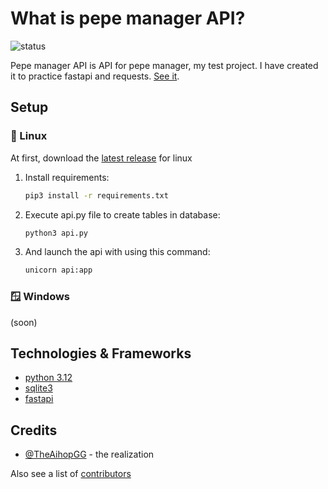 # What is pepe manager API?

![status](https://img.shields.io/badge/status-freezed-blue.svg)

Pepe manager API is API for pepe manager, my test project. I have created it to practice fastapi and requests. [See it](https://github.com/TheAihopGG/pepe_manager).

## Setup

### 🐧 Linux

At first, download the [latest release](https://github.com/TheAihopGG/pepe_manager_api/releases/latest) for linux

1. Install requirements:

    ```bash
    pip3 install -r requirements.txt
    ```

2. Execute api.py file to create tables in database:

    ```bash
    python3 api.py
    ```

3. And launch the api with using this command:

    ```bash
    unicorn api:app
    ```

### 🪟 Windows

(soon)

## Technologies & Frameworks

- [python 3.12](https://www.python.org/)
- [sqlite3](https://www.sqlite.org/)
- [fastapi](https://fastapi.tiangolo.com/)

## Credits

- [@TheAihopGG](https://github.com/TheAihopGG) - the realization

Also see a list of [contributors](https://github.com/TheAihopGG/pepe_manager_api/graphs/contributors)
